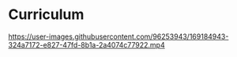 # Curriculum


https://user-images.githubusercontent.com/96253943/169184943-324a7172-e827-47fd-8b1a-2a4074c77922.mp4

